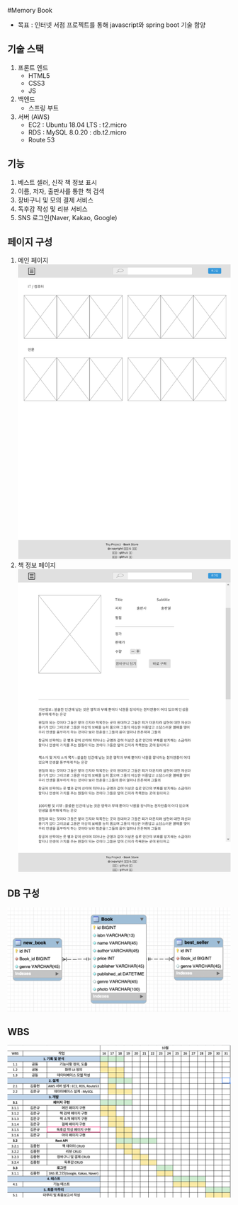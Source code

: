 #Memory Book
- 목표 : 인터넷 서점 프로젝트를 통해 javascript와 spring boot 기술 함양

## 기술 스택
1. 프론트 엔드
    - HTML5
    - CSS3
    - JS
2. 백엔드
    - 스프링 부트
3. 서버 (AWS)
    - EC2 : Ubuntu 18.04 LTS : t2.micro
    - RDS : MySQL 8.0.20 : db.t2.micro
    - Route 53
    
## 기능
1. 베스트 셀러, 신작 책 정보 표시
2. 이름, 저자, 출판사를 통한 책 검색
3. 장바구니 및 모의 결제 서비스
4. 독후감 작성 및 리뷰 서비스
5. SNS 로그인(Naver, Kakao, Google)

## 페이지 구성
1. 메인 페이지
![Main Page](image/Main.png)
2. 책 정보 페이지
![BookInfo Page](image/BookInfo.png)

## DB 구성
![ERD](image/BookERD.png)

## WBS
![WBS](image/WBS.png)


